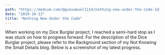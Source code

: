 ```yaml
---
path: "https://medium.com/@guosamuel1114/nothing-new-under-the-code-1d1d872acf74"
date: "2019-10-13"
title: "Nothing New Under the Code"
---
```


When working on my Dice Burglar project, I reached a semi-hard stop as I was stuck on how to progress forward. For the description of the Dice Burglar project, please refer to the Background section of my Not Knowing the Small Details blog. Below is a screenshot of my latest progress.

